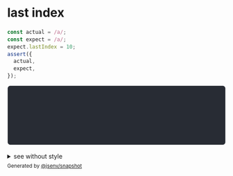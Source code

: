 # last index

```js
const actual = /a/;
const expect = /a/;
expect.lastIndex = 10;
assert({
  actual,
  expect,
});
```

![img](throw.svg)

<details>
  <summary>see without style</summary>

```console
AssertionError: actual and expect are different

actual: /a/ {
  lastIndex: 0,
}
expect: /a/ {
  lastIndex: 10,
}
```

</details>


<sub>
  Generated by <a href="https://github.com/jsenv/core/tree/main/packages/independent/snapshot">@jsenv/snapshot</a>
</sub>